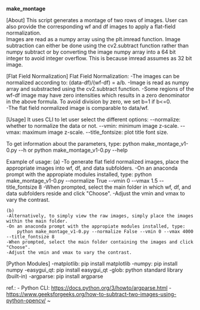 <b> make_montage </b>

[About]
This script generates a montage of two rows of images.
User can also provide the corresponding wf and df images to apply a flat-field normalization.   
Images are read as a numpy array using the plt.imread function. 
Image subtraction can either be done using the cv2.subtract function rather than numpy subtract or by 
 converting the image numpy array into a 64 bit integer to avoid integer overflow.
  This is because imread assumes as 32 bit image.
  
[Flat Field Normalization]
Flat Field Normalization:
    -The images can be normalized according to: (data-df)/(wf-df) = a/b.
    -Image is read as numpy array and substracted using the cv2.subtract function.
    -Some regions of the wf-df image may have zero intensities which results in a zero denominator in the above formula.
     To avoid division by zero, we set b=1 if b<=0.  
    -The flat field normalized image is comparable to data/wf.

[Usage] 
It uses CLI to let user select the different options: 
    --normalize: whether to normalize the data or not.
    --vmin: minimum image z-scale.
    --vmax: maximum image z-scale.
    --title_fontsize: plot title font size.
    
To get information about the parameters, type:
    python make_montage_v1-0.py --h
    or
    python make_montage_v1-0.py --help

Example of usage:
    (a)
    -To generate flat field normalized images, place the appropriate images into wf, df, and data subfolders.
    -On an anaconda prompt with the appropiate modules installed, type: 
        python make_montage_v1-0.py --normalize True --vmin 0 --vmax 1.5 --title_fontsize 8
    -When prompted, select the main folder in which wf, df, and data subfolders reside and click "Choose".
    -Adjust the vmin and vmax to vary the contrast.
    
    (b)
    -Alternatively, to simply view the raw images, simply place the images within the main folder.
    -On an anaconda prompt with the appropiate modules installed, type: 
        python make_montage_v1-0.py --normalize False --vmin 0 --vmax 4000 --title_fontsize 8
    -When prompted, select the main folder containing the images and click "Choose".
    -Adjust the vmin and vmax to vary the contrast.
    
[Python Modules]
    -matplotlib: pip install matplotlib
    -numpy: pip install numpy
    -easygui_qt: pip install easygui_qt
    -glob: python standard library (built-in)
    -argparse: pip install argparse

ref.:
    - Python CLI: https://docs.python.org/3/howto/argparse.html
    - https://www.geeksforgeeks.org/how-to-subtract-two-images-using-python-opencv/
~
